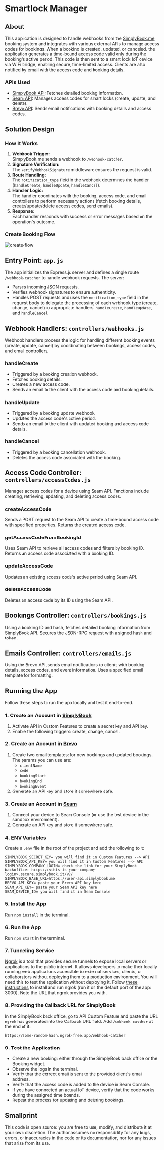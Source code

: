 # Smartlock Manager

## About

This application is designed to handle webhooks from the [SimplyBook.me](https://simplybook.me/en/) booking system and integrates with various external APIs to manage access codes for bookings. When a booking is created, updated, or canceled, the application generates a time-bound access code valid only during the booking's active period. This code is then sent to a smart lock IoT device via WiFi bridge, enabling secure, time-limited access. Clients are also notified by email with the access code and booking details.

### APIs Used
* [SimplyBook API](https://simplybook.me/en/api/developer-api): Fetches detailed booking information.
* [Seam API](https://docs.seam.co/latest): Manages access codes for smart locks (create, update, and delete).
* [Brevo API](https://developers.brevo.com/): Sends email notifications with booking details and access codes.

## Solution Design

### How It Works
1. **Webhook Trigger:**  
   SimplyBook.me sends a webhook to `/webhook-catcher`.
2. **Signature Verification:**  
   The `verifyWebhookSignature` middleware ensures the request is valid.
3. **Route Handling:**  
   The `notification_type` field in the webhook determines the handler (`handleCreate`, `handleUpdate`, `handleCancel`).
4. **Handler Logic:**  
   The handler coordinates with the booking, access code, and email controllers to perform necessary actions (fetch booking details, create/update/delete access codes, send emails).
5. **Response:**  
   Each handler responds with success or error messages based on the operation's outcome.

### Create Booking Flow

![create-flow](https://github.com/user-attachments/assets/04d2fa68-ad56-4c1e-9a3e-fb4ac5924d37)

## Entry Point: `app.js`

The app initializes the Express.js server and defines a single route `/webhook-catcher` to handle webhook requests. The server:

* Parses incoming JSON requests.
* Verifies webhook signatures to ensure authenticity.
* Handles POST requests and uses the `notification_type` field in the request body to delegate the processing of each webhook type (create, change, cancel) to appropriate handlers: `handleCreate`, `handleUpdate`, and `handleCancel`.

## Webhook Handlers: `controllers/webhooks.js`

Webhook handlers process the logic for handling different booking events (create, update, cancel) by coordinating between bookings, access codes, and email controllers.

### handleCreate

* Triggered by a booking creation webhook.
* Fetches booking details.
* Creates a new access code.
* Sends an email to the client with the access code and booking details.

### handleUpdate

* Triggered by a booking update webhook.
* Updates the access code's active period.
* Sends an email to the client with updated booking and access code details.

### handleCancel

* Triggered by a booking cancellation webhook.
* Deletes the access code associated with the booking.

## Access Code Controller: `controllers/accessCodes.js`

Manages access codes for a device using Seam API. Functions include creating, retrieving, updating, and deleting access codes.

### createAccessCode

Sends a POST request to the Seam API to create a time-bound access code with specified properties. Returns the created access code.

### getAccessCodeFromBookingId

Uses Seam API to retrieve all access codes and filters by booking ID. Returns an access code associated with a booking ID.

### updateAccessCode

Updates an existing access code's active period using Seam API.

### deleteAccessCode

Deletes an access code by its ID using the Seam API.

## Bookings Controller: `controllers/bookings.js`

Using a booking ID and hash, fetches detailed booking information from SimplyBook API. Secures the JSON-RPC request with a signed hash and token.

## Emails Controller: `controllers/emails.js`

Using the Brevo API, sends email notifications to clients with booking details, access codes, and event information. Uses a specified email template for formatting.

## Running the App

Follow these steps to run the app locally and test it end-to-end.

### 1. Create an Account in [SimplyBook](https://simplybook.me/en/)
1. Activate API in Custom Features to create a secret key and API key.
2. Enable the following triggers: create, change, cancel.

### 2. Create an Account in [Brevo](https://www.brevo.com/)
1. Create two email templates: for new bookings and updated bookings. The params you can use are:
   * `clientName`
   * `code`
   * `bookingStart`
   * `bookingEnd`
   * `bookingEvent`
2. Generate an API key and store it somewhere safe.

### 3. Create an Account in [Seam](https://www.seam.co/)
1. Connect your device to Seam Console (or use the test device in the sandbox environment).
2. Generate an API key and store it somewhere safe.

### 4. ENV Variables

Create a `.env` file in the root of the project and add the following to it:

```
SIMPLYBOOK_SECRET_KEY= you will find it in Custom Features --> API
SIMPLYBOOK_API_KEY= you will find it in Custom Features --> API
SIMPLYBOOK_COMPANY_LOGIN= check the link for your SimplyBook backoffice: https://<this-is-your-company-login>.secure.simplybook.it/v2/
SIMPLYBOOK_BASE_URL=https://user-api.simplybook.me
BREVO_API_KEY= paste your Brevo API key here
SEAM_API_KEY= paste your Seam API key here
SEAM_DEVICE_ID= you will find it in Seam Console
```

### 5. Install the App

Run `npm install` in the terminal.

### 6. Run the App

Run `npm start` in the terminal.

### 7. Tunneling Service

[Ngrok](https://ngrok.com/) is a tool that provides secure tunnels to expose local servers or applications to the public internet. It allows developers to make their locally running web applications accessible to external services, clients, or collaborators without deploying them to a production environment. You will need this to test the application without deploying it. Follow [these instructions](https://download.ngrok.com/mac-os) to install and run ngrok (run it on the default port of the app: 3000). Note the URL that ngrok provides you with.

### 8. Providing the Callback URL for SimplyBook

In the SimplyBook back office, go to API Custom Feature and paste the URL `ngrok` has generated into the Callback URL field. Add `/webhook-catcher` at the end of it:

```
https://some-random-hash.ngrok-free.app/webhook-catcher
```

### 9. Test the Application

* Create a new booking: either through the SimplyBook back office or the Booking widget. 
* Observe the logs in the terminal. 
* Verify that the correct email is sent to the provided client's email address.
* Verify that the access code is added to the device in Seam Console.
* If you have connected an actual IoT device, verify that the code works during the assigned time bounds.
* Repeat the process for updating and deleting bookings.

## Smallprint

This code is open source: you are free to use, modify, and distribute it at your own discretion. The author assumes no responsibility for any bugs, errors, or inaccuracies in the code or its documentation, nor for any issues that arise from its use.
